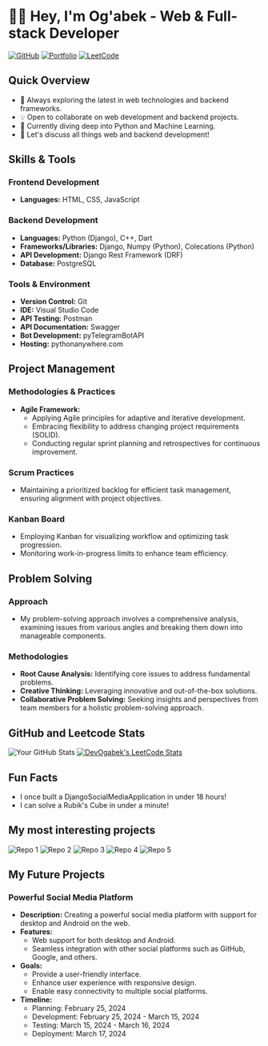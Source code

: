 # 👨‍💻 Hey, I'm Og'abek - Web & Full-stack Developer

[![GitHub](https://img.shields.io/badge/GitHub-Follow-black?style=flat-square&logo=github)](https://github.com/DevOgabek/)
[![Portfolio](https://img.shields.io/badge/Portfolio-Visit-brightgreen?style=flat-square)](https://github.com/DevOgabek)
[![LeetCode](https://img.shields.io/badge/LeetCode-Profile-orange?style=flat-square&logo=leetcode)](https://leetcode.com/DevOgabek/)

## Quick Overview
- 🌱 Always exploring the latest in web technologies and backend frameworks.
- 💡 Open to collaborate on web development and backend projects.
- 🤔 Currently diving deep into Python and Machine Learning.
- 💬 Let's discuss all things web and backend development!

## Skills & Tools

### Frontend Development
- **Languages:** HTML, CSS, JavaScript

### Backend Development
- **Languages:** Python (Django), C++, Dart
- **Frameworks/Libraries:** Django, Numpy (Python), Colecations (Python)
- **API Development:** Django Rest Framework (DRF)
- **Database:** PostgreSQL

### Tools & Environment
- **Version Control:** Git
- **IDE:** Visual Studio Code
- **API Testing:** Postman
- **API Documentation:** Swagger
- **Bot Development:** pyTelegramBotAPI
- **Hosting:** pythonanywhere.com

## Project Management

### Methodologies & Practices
- **Agile Framework:**
  - Applying Agile principles for adaptive and iterative development.
  - Embracing flexibility to address changing project requirements (SOLID).
  - Conducting regular sprint planning and retrospectives for continuous improvement.

### Scrum Practices
- Maintaining a prioritized backlog for efficient task management, ensuring alignment with project objectives.

### Kanban Board
- Employing Kanban for visualizing workflow and optimizing task progression.
- Monitoring work-in-progress limits to enhance team efficiency.

## Problem Solving

### Approach
- My problem-solving approach involves a comprehensive analysis, examining issues from various angles and breaking them down into manageable components.

### Methodologies
- **Root Cause Analysis:** Identifying core issues to address fundamental problems.
- **Creative Thinking:** Leveraging innovative and out-of-the-box solutions.
- **Collaborative Problem Solving:** Seeking insights and perspectives from team members for a holistic problem-solving approach.

## GitHub and Leetcode Stats
![Your GitHub Stats](https://github-readme-stats.vercel.app/api?username=DevOgabek&show_icons=true&theme=dark)
[![DevOgabek's LeetCode Stats](https://leetcode-stats.vercel.app/api?username=DevOgabek&theme=Dark)](https://github.com/JeremyTsaii/leetcode-stats)

## Fun Facts
- I once built a DjangoSocialMediaApplication in under 18 hours!
- I can solve a Rubik's Cube in under a minute!

## My most interesting projects

![Repo 1](https://github-readme-stats.vercel.app/api/pin/?username=DevOgabek&repo=DjangoSocialMediaApplication&theme=dark)
![Repo 2](https://github-readme-stats.vercel.app/api/pin/?username=DevOgabek&repo=DjangoBlogPlatform&theme=dark)
![Repo 3](https://github-readme-stats.vercel.app/api/pin/?username=DevOgabek&repo=SMTPEmailSenderPython&theme=dark)
![Repo 4](https://github-readme-stats.vercel.app/api/pin/?username=DevOgabek&repo=WikibotTelegram&theme=dark)
![Repo 5](https://github-readme-stats.vercel.app/api/pin/?username=DevOgabek&repo=TkinterCalculator&theme=dark)

## My Future Projects

### Powerful Social Media Platform
- **Description:** Creating a powerful social media platform with support for desktop and Android on the web.
- **Features:**
  - Web support for both desktop and Android.
  - Seamless integration with other social platforms such as GitHub, Google, and others.
- **Goals:**
  - Provide a user-friendly interface.
  - Enhance user experience with responsive design.
  - Enable easy connectivity to multiple social platforms.
- **Timeline:**
  - Planning: February 25, 2024
  - Development: February 25, 2024 - March 15, 2024
  - Testing: March 15, 2024 - March 16, 2024
  - Deployment: March 17, 2024